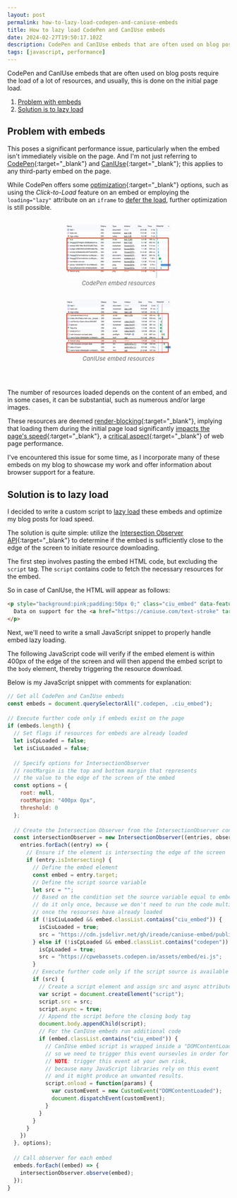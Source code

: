 ```yaml
---
layout: post
permalink: how-to-lazy-load-codepen-and-caniuse-embeds
title: How to lazy load CodePen and CanIUse embeds
date: 2024-02-27T19:50:17.102Z
description: CodePen and CanIUse embeds that are often used on blog posts require the load of a lot of resources, and usually, this is done on the initial page load.
tags: [javascript, performance]
---
```


CodePen and CanIUse embeds that are often used on blog posts require the load of a lot of resources, and usually, this is done on the initial page load.

1. [Problem with embeds](#problem-with-embeds)
2. [Solution is to lazy load](#solution-is-to-lazy-load)

## Problem with embeds

This poses a significant performance issue, particularly when the embed isn't immediately visible on the page. And I'm not just referring to [CodePen](https://blog.codepen.io/documentation/embedded-pens/){:target="_blank"} and [CanIUse](https://caniuse.bitsofco.de/){:target="_blank"}; this applies to any third-party embed on the page.

While CodePen offers some [optimization](https://blog.codepen.io/documentation/embedded-pens/#pen-previews){:target="_blank"} options, such as using the *Click-to-Load* feature on an embed or employing the `loading="lazy"` attribute on an `iframe` to [defer the load](/defer-css-and-javascript), further optimization is still possible.

<style>
.image-grid{display:flex;justify-content:space-evenly;flex-wrap:wrap;margin:30px 0}
.image-grid figcaption{font-size:13px;color:#666;font-style:italic;text-align:center}
.image-grid figure{margin:0 10px 30px;flex:0 0 47%}
.vertical{width:60%}
</style>
<div class="image-grid">
  <figure>
    <img class="shadow" loading="lazy" src="/images/dev-tools/codepen-embed-resources.webp" alt="CodePen embed resources">
    <figcaption>CodePen embed resources</figcaption>
  </figure>
  <figure>
    <img class="shadow" loading="lazy" src="/images/dev-tools/caniuse-embed-resources.webp" alt="CanIUse embed resources">
    <figcaption>CanIUse embed resources</figcaption>
  </figure>
</div>

The number of resources loaded depends on the content of an embed, and in some cases, it can be substantial, such as numerous and/or large images.

These resources are deemed [render-blocking](https://web.dev/render-blocking-resources/){:target="_blank"}, implying that loading them during the initial page load significantly [impacts the page's speed](https://web.dev/articles/lcp){:target="_blank"}, a [critical aspect](https://web.dev/learn/performance/why-speed-matters){:target="_blank"} of web page performance.

I've encountered this issue for some time, as I incorporate many of these embeds on my blog to showcase my work and offer information about browser support for a feature.

## Solution is to lazy load

I decided to write a custom script to [lazy load](/lazy-load-images) these embeds and optimize my blog posts for load speed.

The solution is quite simple: utilize the [Intersection Observer API](https://developer.mozilla.org/en-US/docs/Web/API/Intersection_Observer_API){:target="_blank"} to determine if the embed is sufficiently close to the edge of the screen to initiate resource downloading.

The first step involves pasting the embed HTML code, but excluding the `script` tag. The `script` contains code to fetch the necessary resources for the embed.

So in case of CanIUse, the HTML will appear as follows:

```html
<p style="background:pink;padding:50px 0;" class="ciu_embed" data-feature="mdn-css__properties__-webkit-text-stroke-width" data-periods="future_1,current,past_1" data-accessible-colours="false">
  Data on support for the <a href="https://caniuse.com/text-stroke" target="_blank">-webkit-text-stroke-width</a> feature across the major browsers
</p>
```

Next, we'll need to write a small JavaScript snippet to properly handle embed lazy loading.

The following JavaScript code will verify if the embed element is within 400px of the edge of the screen and will then append the embed script to the `body` element, thereby triggering the resource download.

Below is my JavaScript snippet with comments for explanation:

```javascript
// Get all CodePen and CanIUse embeds
const embeds = document.querySelectorAll(".codepen, .ciu_embed");

// Execute further code only if embeds exist on the page
if (embeds.length) {
  // Set flags if resources for embeds are already loaded
  let isCpLoaded = false;
  let isCiuLoaded = false;

  // Specify options for IntersectionObserver
  // rootMargin is the top and bottom margin that represents
  // the value to the edge of the screen of the embed
  const options = {
    root: null,
    rootMargin: "400px 0px", 
    threshold: 0
  };

  // Create the Intersection Observer from the IntersectionObserver constructor
  const intersectionObserver = new IntersectionObserver((entries, observer) => {
    entries.forEach((entry) => {
      // Ensure if the element is intersecting the edge of the screen
      if (entry.isIntersecting) {
        // Define the embed element
        const embed = entry.target;
        // Define the script source variable
        let src = "";
        // Based on the condition set the source variable equal to embed script path
        // do it only once, because we don't need to run the code multiple times,
        // once the resourses have already loaded
        if (!isCiuLoaded && embed.classList.contains("ciu_embed")) {
          isCiuLoaded = true;
          src = "https://cdn.jsdelivr.net/gh/ireade/caniuse-embed/public/caniuse-embed.min.js";
        } else if (!isCpLoaded && embed.classList.contains("codepen")) {
          isCpLoaded = true;
          src = "https://cpwebassets.codepen.io/assets/embed/ei.js";
        }
        // Execute further code only if the script source is available
        if (src) {
          // Create a script element and assign src and async attributes
          var script = document.createElement("script");
          script.src = src;
          script.async = true;
          // Append the script before the closing body tag
          document.body.appendChild(script);
          // For the CanIUse embeds run additional code
          if (embed.classList.contains("ciu_embed")) {
            // CanIUse embed script is wrapped inside a "DOMContentLoaded" event
            // so we need to trigger this event oursevles in order for the script to execute
            // NOTE: trigger this event at your own risk,
            // because many JavaScript libraries rely on this event
            // and it might produce an unwanted results.
            script.onload = function(params) {
              var customEvent = new CustomEvent("DOMContentLoaded");
              document.dispatchEvent(customEvent);
            }
          }
        }
      }
    })
  }, options);

  // Call observer for each embed
  embeds.forEach((embed) => {
    intersectionObserver.observe(embed);
  });
}
```
